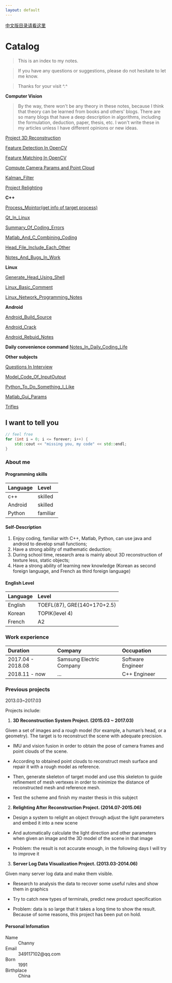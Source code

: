 ```yaml
---
layout: default
---
```


[中文版目录请看这里](./Index_Chinese)

# Catalog

>This is an index to my notes. 

>If you have any questions or suggestions, please do not hesitate to let me know.

>Thanks for your visit ^.^

**Computer Vision**

>By the way, there won't be any theory in these notes, because I think that theory can be learned from books and others' blogs. There are so many blogs that have a deep description in algorithms, including the formulation, deduction, paper, thesis, etc. I won't write these in my articles unless I have different opinions or new ideas.

[Project 3D Reconstruction](./Project_3D_Reconstruction.html)

[Feature Detection In OpenCV](./Feature_Detection_In_OpenCV.html)

[Feature Matching In OpenCV](./Feature_Matching_In_OpenCV.html)

[Compute Camera Params and Point Cloud](./Compute_Camera_Params_and_Point_Cloud.html)

[Kalman_Filter](./Kalman_Filter)

[Project Relighting](./Project_Relighting.html)

**C++**

[Process_Mointor(get info of target process)](./Process_Monitor)

[Qt_In_Linux](./Qt_In_Linux)

[Summary_Of_Coding_Errors](./Summary_Of_Coding_Errors)

[Matlab_And_C_Combining_Coding](./Matlab_And_C_Combining_Coding)

[Head_File_Include_Each_Other](./Head_File_Include_Each_Other)

[Notes_And_Bugs_In_Work](./Notes_And_Bugs_In_Work)

**Linux**

[Generate_Head_Using_Shell](./Generate_Head_Using_Shell.html)

[Linux_Basic_Comment](./Linux_Basic_Comment)

[Linux_Network_Programming_Notes](./Linux_Network_Programming_Notes)

**Android**

[Android_Build_Source](./Android_Build_Source)

[Android_Crack](./Android_Crack.html)

[Android_Rebuid_Notes](./Android_Rebuid_Notes)

**Daily convenience command**
[Notes_In_Daily_Coding_Life](./Notes_In_Daily_Coding_Life)

**Other subjects**

[Questions In Interview](./Questions_In_Interview.html)

[Model_Code_Of_InputOutput](./Model_Code_Of_InputOutput)

[Python_To_Do_Something_I_Like](./Python_To_Do_Something_I_Like)

[Matlab_Gui_Params](./Matlab_Gui_Params)

[Trifles](./Trifles.html)

## I want to tell you

```c++
// feel free
for (int i = 0; i <= forever; i++) {
	std::cout << "missing you, my code" << std::endl;
}
```

### About me

#### Programming skills

| Language     | Level             |
|:-------------|:------------------|
| c++          | skilled           |
| Android      | skilled           |
| Python       | familiar          |

#### Self-Description

1. Enjoy coding, familiar with C++, Matlab, Python, can use java and android to develop small functions;
2. Have a strong ability of mathematic deduction;
3. During school time, research area is mainly about 3D reconstruction of texture less, static objects;
4. Have a strong ability of learning new knowledge (Korean as second foreign language, and French as third foreign language)

#### English Level

| Language     | Level                      |
|:-------------|:---------------------------|
| English      | TOEFL(87), GRE(140+170+2.5)|
| Korean       | TOPIK(level 4)             |
| French       | A2                         |

### Work experience

| Duration          | Company                           | Occupation        |
|:------------------|:----------------------------------|:------------------|
| 2017.04 - 2018.08 | Samsung Electric Company          | Software Engineer |
| 2018.11 - now 	| ...								| C++ Engineer   	|

### Previous projects

2013.03~2017.03

Projects include:

1. **3D Reconstruction System Project. (2015.03 ~ 2017.03)**

Given a set of images and a rough model (for example, a human’s head, or a geometry). The target is to reconstruct the scene with adequate precision.

- IMU and vision fusion in order to obtain the pose of camera frames and point clouds of the scene.

- According to obtained point clouds to reconstruct mesh surface and repair it with a rough model as reference.

- Then, generate skeleton of target model and use this skeleton to guide refinement of mesh vertexes in order to minimize the distance of reconstructed mesh and reference mesh.

- Test the scheme and finish my master thesis in this subject

2. **Relighting After Reconstruction Project. (2014.07-2015.06)**

- Design a system to relight an object through adjust the light parameters and embed it into a new scene

- And automatically calculate the light direction and other parameters when given an image and the 3D model of the scene in that image

- Problem: the result is not accurate enough, in the following days I will try to improve it

3. **Server Log Data Visualization Project. (2013.03-2014.06)**

Given many server log data and make them visible.

- Research to analysis the data to recover some useful rules and show them in graphics

- Try to catch new types of terminals, predict new product specification

- Problem: data is so large that it takes a long time to show the result. Because of some reasons, this project has been put on hold.

#### Personal Infomation

<dl>
<dt>Name</dt>
<dd>Channy</dd>
<dt>Email</dt>
<dd>349117102@qq.com</dd>
<dt>Born</dt>
<dd>1991</dd>
<dt>Birthplace</dt>
<dd>China</dd>
</dl>

